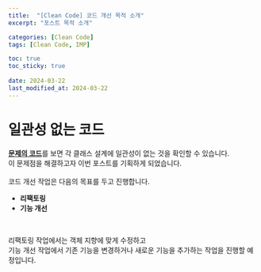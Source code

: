 ```yaml
---
title:  "[Clean Code] 코드 개선 목적 소개"
excerpt: "포스트 목적 소개"

categories: [Clean Code]
tags: [Clean Code, IMP]

toc: true
toc_sticky: true
 
date: 2024-03-22
last_modified_at: 2024-03-22
---
```


# 일관성 없는 코드
[**문제의 코드**](https://github.com/Mgcllee/PokeHunter_LoginServer/blob/7de5a1e5c0feb032b8155c16ea77a90d363a004a/IOCPServer/netModule.h)를 보면
각 클래스 설계에 일관성이 없는 것을 확인할 수 있습니다.<br/>
이 문제점을 해결하고자 이번 포스트를 기획하게 되었습니다.<br/>
<br/>
코드 개선 작업은 다음의 목표를 두고 진행합니다.
 * __리팩토링__
 * __기능 개선__
<br/>

리팩토링 작업에서는 객체 지향에 맞게 수정하고<br/>
기능 개선 작업에서 기존 기능을 변경하거나 새로운 기능을 추가하는 작업을 진행할 예정입니다.
